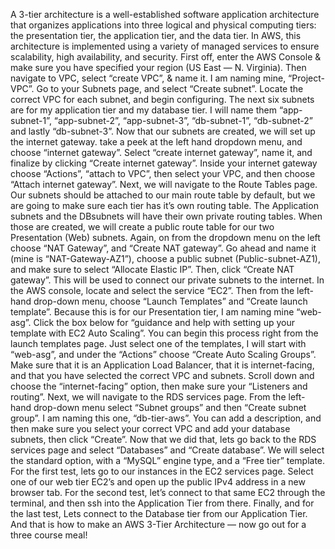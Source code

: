 A 3-tier architecture is a well-established software application architecture that organizes applications into three logical and physical computing tiers: the presentation tier, the application tier, and the data tier. In AWS, this architecture is implemented using a variety of managed services to ensure scalability, high availability, and security.
First off, enter the AWS Console & make sure you have specified your region (US East — N. Virginia). Then navigate to VPC, select “create VPC”, & name it. I am naming mine, “Project-VPC”.
Go to your Subnets page, and select “Create subnet”. Locate the correct VPC for each subnet, and begin configuring.
The next six subnets are for my application tier and my database tier. I will name them “app-subnet-1”, “app-subnet-2”, “app-subnet-3”, “db-subnet-1”, “db-subnet-2” and lastly “db-subnet-3”.
Now that our subnets are created, we will set up the internet gateway. take a peek at the left hand dropdown menu, and choose “internet gateway”. Select “create internet gateway”, name it, and finalize by clicking “Create internet gateway”. Inside your internet gateway choose “Actions”, “attach to VPC”, then select your VPC, and then choose “Attach internet gateway”.
Next, we will navigate to the Route Tables page. Our subnets should be attached to our main route table by default, but we are going to make sure each tier has it’s own routing table.
The Application subnets and the DBsubnets will have their own private routing tables. When those are created, we will create a public route table for our two Presentation (Web) subnets.
Again, on from the dropdown menu on the left choose “NAT Gateway”, and “Create NAT gateway”. Go ahead and name it (mine is “NAT-Gateway-AZ1”), choose a public subnet (Public-subnet-AZ1), and make sure to select “Allocate Elastic IP”. Then, click “Create NAT gateway”. This will be used to connect our private subnets to the internet.
In the AWS console, locate and select the service “EC2”. Then from the left-hand drop-down menu, choose “Launch Templates” and “Create launch template”. Because this is for our Presentation tier, I am naming mine “web-asg”. Click the box below for “guidance and help with setting up your template with EC2 Auto Scaling”.
You can begin this process right from the launch templates page. Just select one of the templates, I will start with “web-asg”, and under the “Actions” choose “Create Auto Scaling Groups”.
Make sure that it is an Application Load Balancer, that it is internet-facing, and that you have selected the correct VPC and subnets. Scroll down and choose the “internet-facing” option, then make sure your “Listeners and routing”.
Next, we will navigate to the RDS services page. From the left-hand drop-down menu select “Subnet groups” and then “Create subnet group”. I am naming this one, “db-tier-aws”. You can add a description, and then make sure you select your correct VPC and add your database subnets, then click “Create”.
Now that we did that, lets go back to the RDS services page and select “Databases” and “Create database”. We will select the standard option, with a “MySQL” engine type, and a “Free tier” template.
For the first test, lets go to our instances in the EC2 services page. Select one of our web tier EC2’s and open up the public IPv4 address in a new browser tab.
For the second test, let’s connect to that same EC2 through the terminal, and then ssh into the Application Tier from there.
Finally, and for the last test, Lets connect to the Database tier from our Application Tier.
And that is how to make an AWS 3-Tier Architecture — now go out for a three course meal!
